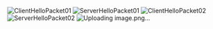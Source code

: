 ![ClientHelloPacket01](https://github.com/t0m-sec/cs-study-public/assets/137173407/b25e7e0c-c7b7-4bc7-9547-ec7acfbd46c6)
![ServerHelloPacket01](https://github.com/t0m-sec/cs-study-public/assets/137173407/b14f131f-f4ef-44a0-8160-6878357078e7)
![ClientHelloPacket02](https://github.com/t0m-sec/cs-study-public/assets/137173407/00bdda4e-b146-4d49-b550-1d0a4cc7df5c)
![ServerHelloPacket02](https://github.com/t0m-sec/cs-study-public/assets/137173407/15b75dc0-806f-4fe6-b251-daacfb91a3c8)
![Uploading image.png…]()

